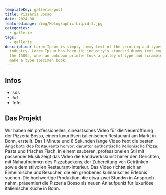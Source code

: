 ```yaml
---
templateKey: gallerie-post
title: Pizzeria Bosso
date: 2024-08
featuredimage: /img/Holographic-Liquid-3.jpg
categories:
  - gallerie
tags:
  - gallerie
description: Lorem Ipsum is simply dummy text of the printing and typesetting
  industry. Lorem Ipsum has been the industry's standard dummy text ever since
  the 1500s, when an unknown printer took a galley of type and scrambled it to
  make a type specimen book.
---
```

## Infos

- sds
- fef
- fefe
## Das Projekt

Wir haben ein professionelles, cineastisches Video für die Neueröffnung der Pizzeria Bosso, einem luxuriösen italienischen Restaurant am Markt in Bonn, erstellt. Das 1 Minute und 8 Sekunden lange Video hebt die besten Angebote des Restaurants hervor, darunter authentische italienische Pizza, Pasta und frischen Fisch. In einem sauberen, professionellen Stil mit passender Musik zeigt das Video die Handwerkskunst hinter den Gerichten, mit Nahaufnahmen des Pizzabackens, der Zubereitung von Getränken sowie dem stilvollen Restaurant-Interieur. Das Video richtet sich an Einheimische und Besucher, die ein gehobenes kulinarisches Erlebnis suchen. Die hochwertige Produktion, die etwa zwei Stunden in Anspruch nahm, präsentiert die Pizzeria Bosso als neuen Anlaufpunkt für luxuriöse italienische Küche in Bonn.


